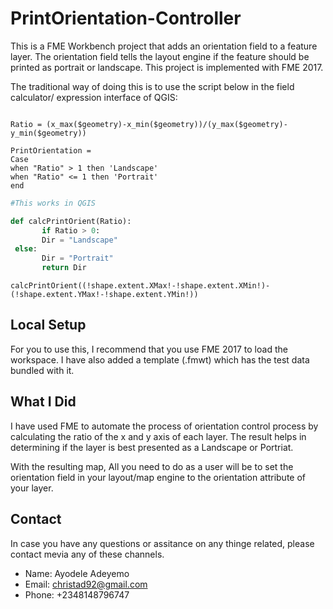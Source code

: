 # PrintOrientation-Controller

This is a FME Workbench project that adds an orientation field to a feature layer. The orientation field tells the layout engine if the feature should be printed as portrait or landscape. This project is implemented with FME 2017. 

The traditional way of doing this is to use  the script below in the field calculator/ expression interface of QGIS:

``` QGISExpression

Ratio = (x_max($geometry)-x_min($geometry))/(y_max($geometry)-y_min($geometry))
```

``` QGISExpression
PrintOrientation =
Case
when "Ratio" > 1 then 'Landscape'
when "Ratio" <= 1 then 'Portrait'
end
```

``` Python
#This works in QGIS

def calcPrintOrient(Ratio):
       if Ratio > 0:
       Dir = "Landscape"
 else:
       Dir = "Portrait"
       return Dir
```

``` QGIS
calcPrintOrient((!shape.extent.XMax!-!shape.extent.XMin!)-(!shape.extent.YMax!-!shape.extent.YMin!))
```

## Local Setup

For you to use this, I recommend that you use FME 2017 to load the workspace. I have also added a template (.fmwt) which has the test data bundled with it.

## What I Did

I have used FME to automate the process of orientation control process by calculating the ratio of the x and y axis of each layer. The result helps in determining if the layer is best presented as a Landscape or Portriat.

With the resulting map, All you need to do as a user will be to set the orientation field in your layout/map engine to the orientation attribute of your layer.

## Contact

In case you have any questions or assitance on any thinge related, please contact mevia any of these channels.

* Name: Ayodele Adeyemo
* Email: christad92@gmail.com
* Phone: +2348148796747
